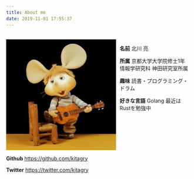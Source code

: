 ```yaml
---
title: About me
date: 2019-11-01 17:55:37
---
```


<br />

<img src="/css/images/icon.jpg" align="left" style="margin-right: 10px;">

**名前**
北川 亮

**所属**
京都大学大学院修士1年 情報学研究科 神田研究室所属

**趣味**
読書・プログラミング・ドラム

**好きな言語**
Golang
最近はRustを勉強中

<br style="clear:left;">


**Github**
https://github.com/kitagry

**Twitter**
https://twitter.com/kitagry
